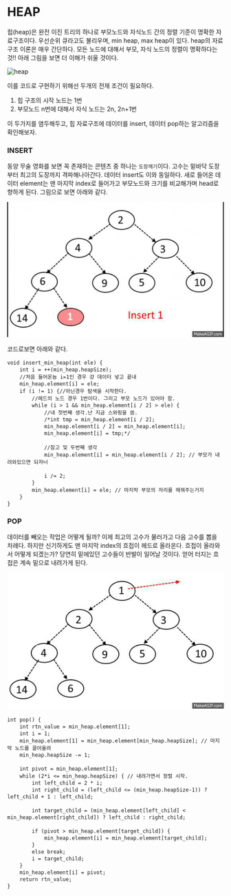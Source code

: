 # HEAP
힙(heap)은 완전 이진 트리의 하나로 부모노드와 자식노드 간의 정렬 기준이 명확한 자료구조이다. 우선순위 큐라고도 불리우며, min heap, max heap이 있다. heap의 자료구조 이론은 매우 간단하다. 모든 노드에 대해서 부모, 자식 노드의 정렬이 명확하다는 것!! 아래 그림을 보면 더 이해가 쉬울 것이다.

![heap](/Algorithms/Study/resource/heap.PNG)

이를 코드로 구현하기 위해선 두개의 전재 조건이 필요하다.

1. 힙 구조의 시작 노드는 1번
2. 부모노드 n번에 대해서 자식 노드는 2n, 2n+1번

이 두가지를 염두해두고, 힙 자료구조에 데이터를 insert, 데이터 pop하는 알고리즘을 확인해보자.


### INSERT
동양 무술 영화를 보면 꼭 존재하는 콘텐츠 중 하나는 `도장깨기`이다. 고수는 밑바닥 도장부터 최고의 도장까지 격파해나아간다. 데이터 insert도 이와 동일하다. 새로 들어온 데이터 element는 맨 마지막 index로 들어가고 부모노드와 크기를 비교해가며 head로 향하게 된다. 그림으로 보면 아래와 같다.

![heap](/Algorithms/Study/resource/min_heap1.gif)

코드로보면 아래와 같다.
```
void insert_min_heap(int ele) {
    int i = ++(min_heap.heapSize);
    //처음 들어온놈 i=1인 경우 걍 데이터 넣고 끝내
    min_heap.element[i] = ele;
    if (i != 1) {//아닌경우 탐색을 시작한다.
        //헤드의 노드 경우 1번이다. 그리고 부모 노드가 있어야 함.
        while (i > 1 && min_heap.element[i / 2] > ele) {
            //내 첫번째 생각.난 지금 스와핑을 씀.
            /*int tmp = min_heap.element[i / 2];
            min_heap.element[i / 2] = min_heap.element[i];
            min_heap.element[i] = tmp;*/

            //참고 및 두번째 생각
            min_heap.element[i] = min_heap.element[i / 2]; // 부모가 내려와있으면 되자너

            i /= 2;
        }
        min_heap.element[i] = ele; // 마지막 부모의 자리를 메꿔주는거지
    }
}
```

### POP
데이터를 빼오는 작업은 어떻게 될까? 이제 최고의 고수가 물러가고 다음 고수를 뽑을 차례다. 하지만 신기하게도 맨 마지막 index의 흐접이 헤드로 올라온다. 흐접이 올라와서 어떻게 되겠는가? 당연히 밑에있던 고수들이 반발이 일어날 것이다. 얻어 터지는 흐접은 계속 밑으로 내려가게 된다.

![heap](/Algorithms/Study/resource/min_heap2.gif)

```
int pop() {
    int rtn_value = min_heap.element[1];
    int i = 1;
    min_heap.element[1] = min_heap.element[min_heap.heapSize]; // 마지막 노드를 끌어올려
    min_heap.heapSize -= 1;

    int pivot = min_heap.element[1];
    while (2*i <= min_heap.heapSize) { // 내려가면서 정렬 시작.
        int left_child = 2 * i;
        int right_child = (left_child <= (min_heap.heapSize-1)) ? left_child + 1 : left_child;

        int target_child = (min_heap.element[left_child] < min_heap.element[right_child]) ? left_child : right_child;

        if (pivot > min_heap.element[target_child]) {
            min_heap.element[i] = min_heap.element[target_child];
        }
        else break;
        i = target_child;
    }
    min_heap.element[i] = pivot;
    return rtn_value;
}
```